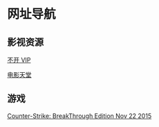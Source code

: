 # 网址导航

## 影视资源

[不开 VIP](https://bukaivip.com/)

[电影天堂](https://www.dy2018.com/)

## 游戏

[Counter-Strike: BreakThrough Edition Nov 22 2015](https://tieba.baidu.com/p/4174381826)
